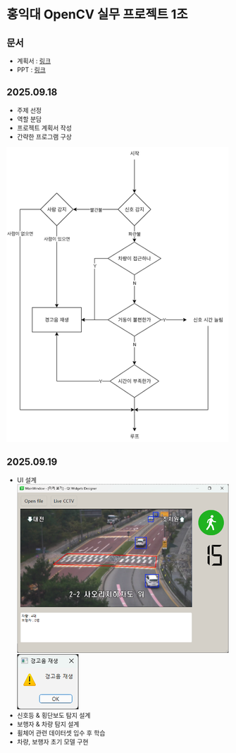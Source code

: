 # 홍익대 OpenCV 실무 프로젝트 1조
## 문서
* 계획서 : [링크](https://docs.google.com/document/d/18R3eeF_AJIPWrHmkONuViD_FoFXy8LPV/edit)
* PPT : [링크](https://docs.google.com/presentation/d/1q-a8FOxoGX1aSD66FCKSfEmWfIR9d9YC-bG86JSy4Yk/edit?usp=sharing)
## 2025.09.18
* 주제 선정
* 역할 분담
* 프로젝트 계획서 작성
* 간략한 프로그램 구상
  
![순서도](ReadmeImg/순서도.png)

## 2025.09.19
* UI 설계 
![메인 UI](ReadmeImg/mainWindow.png)
![경고창](ReadmeImg/경고창.png)
* 신호등 & 횡단보도 탐지 설계
* 보행자 & 차량 탐지 설계
* 휠체어 관련 데이터셋 입수 후 학습
* 차량, 보행자 초기 모델 구현
